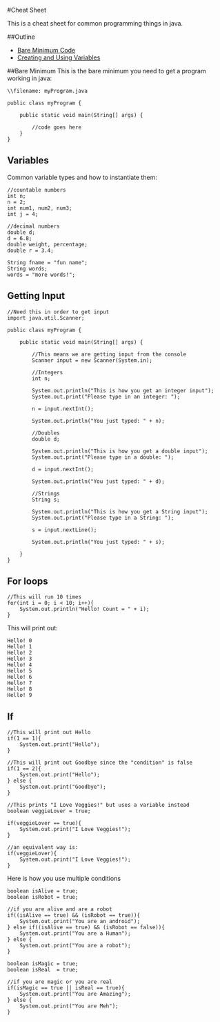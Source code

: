 #Cheat Sheet

This is a cheat sheet for common programming things in java.

##Outline

* [Bare Minimum Code](#bare-minimum)
* [Creating and Using Variables](#variables)

##Bare Minimum
This is the bare minimum you need to get a program working in java:

```
\\filename: myProgram.java

public class myProgram {

	public static void main(String[] args) {

		//code goes here	
	}
}
```

## Variables
Common variable types and how to instantiate them:

```
//countable numbers
int n;
n = 2;
int num1, num2, num3;
int j = 4;

//decimal numbers
double d;
d = 6.8;
double weight, percentage;
double r = 3.4;

String fname = "fun name";
String words;
words = "more words!";
```

## Getting Input

```
//Need this in order to get input
import java.util.Scanner;

public class myProgram {

	public static void main(String[] args) {

		//This means we are getting input from the console
		Scanner input = new Scanner(System.in);

		//Integers
		int n;

		System.out.println("This is how you get an integer input");
		System.out.print("Please type in an integer: ");

		n = input.nextInt();

		System.out.println("You just typed: " + n);

		//Doubles
		double d;

		System.out.println("This is how you get a double input");
		System.out.print("Please type in a double: ");

		d = input.nextInt();

		System.out.println("You just typed: " + d);

		//Strings
		String s;

		System.out.println("This is how you get a String input");
		System.out.print("Please type in a String: ");

		s = input.nextLine();

		System.out.println("You just typed: " + s);

	}
}

```

## For loops

```
//This will run 10 times
for(int i = 0; i < 10; i++){
	System.out.println("Hello! Count = " + i);
}
```

This will print out:
```
Hello! 0
Hello! 1
Hello! 2
Hello! 3
Hello! 4
Hello! 5
Hello! 6
Hello! 7
Hello! 8
Hello! 9
```

## If

```
//This will print out Hello
if(1 == 1){
	System.out.print("Hello");
}

//This will print out Goodbye since the "condition" is false
if(1 == 2){
	System.out.print("Hello");
} else {
	System.out.print("Goodbye");
}

//This prints "I Love Veggies!" but uses a variable instead
boolean veggieLover = true;

if(veggieLover == true){
	System.out.print("I Love Veggies!");
}

//an equivalent way is:
if(veggieLover){
	System.out.print("I Love Veggies!");
}

```
Here is how you use multiple conditions
```
boolean isAlive = true;
boolean isRobot = true;

//if you are alive and are a robot
if((isAlive == true) && (isRobot == true)){
	System.out.print("You are an android");
} else if((isAlive == true) && (isRobot == false)){
	System.out.print("You are a Human");
} else {
	System.out.print("You are a robot");
}

boolean isMagic = true;
boolean isReal  = true;

//if you are magic or you are real
if(isMagic == true || isReal == true){
	System.out.print("You are Amazing");
} else {
	System.out.print("You are Meh");
}

```


